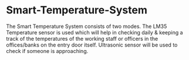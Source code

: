 # Smart-Temperature-System
The Smart Temperature System consists of two modes. The LM35 Temperature sensor is used which will help in checking daily &amp; keeping a track of the temperatures of the working staff or officers in the offices/banks on the entry door itself. Ultrasonic sensor will be used to check if someone is approaching.
